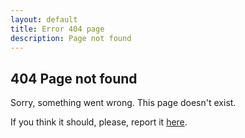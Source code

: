 ```yaml
---
layout: default
title: Error 404 page
description: Page not found
---
```

## 404 Page not found

Sorry, something went wrong. This page doesn't exist.

If you think it should, please, report it [here](https://github.com/fcole90/fcole90.github.io/issues).
